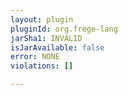 ```yaml
---
layout: plugin
pluginId: org.frege-lang
jarSha1: INVALID
isJarAvailable: false
error: NONE
violations: []

---
```

